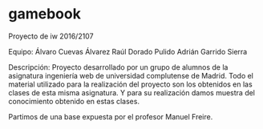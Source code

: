 # gamebook
Proyecto de iw 2016/2107

Equipo:
Álvaro Cuevas Álvarez
Raúl Dorado Pulido
Adrián Garrido Sierra

Descripción: Proyecto desarrollado por un grupo de alumnos de la asignatura ingeniería web de universidad complutense de Madrid.
Todo el material utilizado para la realización del proyecto son los obtenidos en las clases de esta misma asignatura.
Y para su realización damos muestra del conocimiento obtenido en estas clases.

Partimos de una base expuesta por el profesor Manuel Freire.

